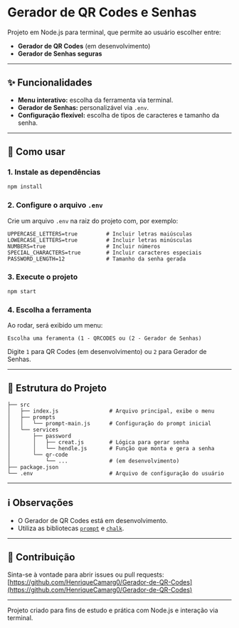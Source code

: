 # Gerador de QR Codes e Senhas

Projeto em Node.js para terminal, que permite ao usuário escolher entre:
- **Gerador de QR Codes** (em desenvolvimento)
- **Gerador de Senhas seguras**

---

## ✨ Funcionalidades

- **Menu interativo:** escolha da ferramenta via terminal.
- **Gerador de Senhas:** personalizável via `.env`.
- **Configuração flexível:** escolha de tipos de caracteres e tamanho da senha.

---

## 🚀 Como usar

### 1. Instale as dependências

```bash
npm install
```

### 2. Configure o arquivo `.env`

Crie um arquivo `.env` na raiz do projeto com, por exemplo:
```env
UPPERCASE_LETTERS=true         # Incluir letras maiúsculas
LOWERCASE_LETTERS=true         # Incluir letras minúsculas
NUMBERS=true                   # Incluir números
SPECIAL_CHARACTERS=true        # Incluir caracteres especiais
PASSWORD_LENGTH=12             # Tamanho da senha gerada
```

### 3. Execute o projeto

```bash
npm start
```

### 4. Escolha a ferramenta

Ao rodar, será exibido um menu:
```
Escolha uma feramenta (1 - QRCODES ou (2 - Gerador de Senhas)
```
Digite `1` para QR Codes (em desenvolvimento) ou `2` para Gerador de Senhas.

---

## 📁 Estrutura do Projeto

```
├── src
│   ├── index.js                # Arquivo principal, exibe o menu
│   ├── prompts
│   │   └── prompt-main.js      # Configuração do prompt inicial
│   └── services
│       ├── password
│       │   ├── creat.js        # Lógica para gerar senha
│       │   └── hendle.js       # Função que monta e gera a senha
│       └── qr-code
│           └── ...             # (em desenvolvimento)
├── package.json
└── .env                        # Arquivo de configuração do usuário
```

---

## ℹ️ Observações

- O Gerador de QR Codes está em desenvolvimento.
- Utiliza as bibliotecas [`prompt`](https://www.npmjs.com/package/prompt) e [`chalk`](https://www.npmjs.com/package/chalk).

---

## 🤝 Contribuição

Sinta-se à vontade para abrir issues ou pull requests:  
[https://github.com/HenriqueCamarg0/Gerador-de-QR-Codes](https://github.com/HenriqueCamarg0/Gerador-de-QR-Codes)

---

Projeto criado para fins de estudo e prática com Node.js e interação via terminal.